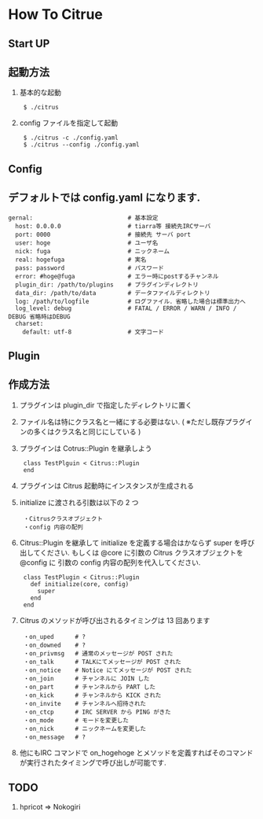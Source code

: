 How To Citrue
======================

Start UP
---------
## 起動方法

1. 基本的な起動

        $ ./citrus

2. config ファイルを指定して起動

        $ ./citrus -c ./config.yaml
        $ ./citrus --config ./config.yaml


Config
---------
## デフォルトでは config.yaml になります.


    gernal:                           # 基本設定
      host: 0.0.0.0                   # tiarra等 接続先IRCサーバ
      port: 0000                      # 接続先 サーバ port
      user: hoge                      # ユーザ名
      nick: fuga                      # ニックネーム
      real: hogefuga                  # 実名
      pass: password                  # パスワード
      error: #hoge@fuga               # エラー時にpostするチャンネル
      plugin_dir: /path/to/plugins    # プラグインディレクトリ
      data_dir: /path/to/data         # データファイルディレクトリ
      log: /path/to/logfile           # ログファイル．省略した場合は標準出力へ
      log_level: debug                # FATAL / ERROR / WARN / INFO / DEBUG 省略時はDEBUG
      charset:
        default: utf-8                # 文字コード


Plugin
---------
## 作成方法

1. プラグインは plugin_dir で指定したディレクトリに置く
2. ファイル名は特にクラス名と一緒にする必要はない. ( ※ただし既存プラグインの多くはクラス名と同じにしている )
3. プラグインは Cotrus::Plugin を継承しよう

        class TestPlguin < Citrus::Plugin
        end

4. プラグインは Citrus 起動時にインスタンスが生成される
5. initialize に渡される引数は以下の 2 つ

        ・Citrusクラスオブジェクト
        ・config 内容の配列

6. Citrus::Plugin を継承して initialize を定義する場合はかならず super を呼び出してください.
   もしくは @core に引数の Citrus クラスオブジェクトを @config に 引数の config 内容の配列を代入してください.

        class TestPlugin < Citrus::Plugin
          def initialize(core, config)
            super
          end
        end

7. Citrus のメソッドが呼び出されるタイミングは 13 回あります

        ・on_uped      # ?
        ・on_downed    # ?
        ・on_privmsg   # 通常のメッセージが POST された
        ・on_talk      # TALKにてメッセージが POST された
        ・on_notice    # Notice にてメッセージが POST された
        ・on_join      # チャンネルに JOIN した
        ・on_part      # チャンネルから PART した
        ・on_kick      # チャンネルから KICK された
        ・on_invite    # チャンネルへ招待された
        ・on_ctcp      # IRC SERVER から PING がきた
        ・on_mode      # モードを変更した
        ・on_nick      # ニックネームを変更した
        ・on_message   # ?

8. 他にもIRC コマンドで on_hogehoge とメソッドを定義すればそのコマンドが実行されたタイミングで呼び出しが可能です.


TODO
---------

1. hpricot => Nokogiri
